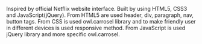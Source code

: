 Inspired by official Netflix website interface.
Built by using HTML5, CSS3 and JavaScript(jQuery).
From HTML5 are used header, div, paragraph, nav, button tags.
From CSS is used owl.carrosel library and to make friendly user in different devices is used responsive method.
From JavaScript is used jQuery library and more specific owl.carrosel.
